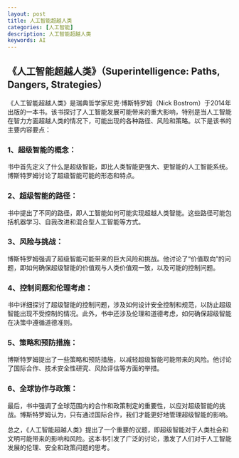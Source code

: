 ```yaml
---
layout: post
title: 人工智能超越人类
categories: [人工智能]
description: 人工智能超越人类
keywords: AI
---
```


## 《人工智能超越人类》（Superintelligence: Paths, Dangers, Strategies）

《人工智能超越人类》是瑞典哲学家尼克·博斯特罗姆（Nick Bostrom）于2014年出版的一本书。该书探讨了人工智能发展可能带来的重大影响，特别是当人工智能在智力方面超越人类的情况下，可能出现的各种路径、风险和策略。以下是该书的主要内容要点：

### 1、超级智能的概念： 

书中首先定义了什么是超级智能，即比人类智能更强大、更智能的人工智能系统。博斯特罗姆讨论了超级智能可能的形态和特点。

### 2、超级智能的路径： 

书中提出了不同的路径，即人工智能如何可能实现超越人类智能。这些路径可能包括机器学习、自我改进和混合型人工智能等方式。

### 3、风险与挑战： 

博斯特罗姆强调了超级智能可能带来的巨大风险和挑战。他讨论了“价值取向”的问题，即如何确保超级智能的价值观与人类价值观一致，以及可能的控制问题。

### 4、控制问题和伦理考虑： 

书中详细探讨了超级智能的控制问题，涉及如何设计安全控制和规范，以防止超级智能出现不受控制的情况。此外，书中还涉及伦理和道德考虑，如何确保超级智能在决策中遵循道德准则。

### 5、策略和预防措施： 

博斯特罗姆提出了一些策略和预防措施，以减轻超级智能可能带来的风险。他讨论了国际合作、技术安全性研究、风险评估等方面的举措。

### 6、全球协作与政策： 

最后，书中强调了全球范围内的合作和政策制定的重要性，以应对超级智能的挑战。博斯特罗姆认为，只有通过国际合作，我们才能更好地管理超级智能的影响。

总之，《人工智能超越人类》提出了一个重要的议题，即超级智能对于人类社会和文明可能带来的影响和风险。这本书引发了广泛的讨论，激发了人们对于人工智能发展的伦理、安全和政策问题的思考。
